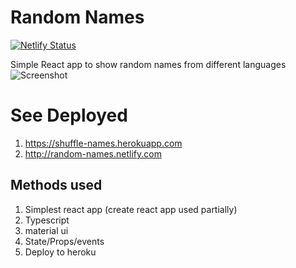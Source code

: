 # Random Names
[![Netlify Status](https://api.netlify.com/api/v1/badges/bc1e27c9-e5eb-47fc-a459-cacbcf09421f/deploy-status)](https://app.netlify.com/sites/random-names/deploys)

Simple React app to show random names from different languages
![Screenshot](https://cdn.jsdelivr.net/gh/ayonious/random-names@master/documentation/dashboard_v1.png)

# See Deployed
1. https://shuffle-names.herokuapp.com
2. http://random-names.netlify.com

## Methods used

1. Simplest react app (create react app used partially)
2. Typescript
3. material ui
4. State/Props/events
5. Deploy to heroku
